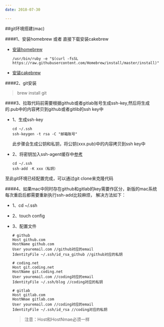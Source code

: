 ```yaml
---
date: 2018-07-30

---
```



##git环境搭建(mac)

####1、安装homebrew 或者 直接下载安装cakebrew
- [安装homebrew](https://brew.sh/index_zh-cn.html)

	``` 
	/usr/bin/ruby -e "$(curl -fsSL https://raw.githubusercontent.com/Homebrew/install/master/install)"
	```

- [安装cakebrew](https://www.cakebrew.com/)

####2、git安装
> brew install git

####3、拉取代码前需要根据github或者gitlab账号生成ssh-key,然后将生成的.pub中的内容拷贝到github或者gitlib的ssh key中

- 1、生成ssh-key

	```
	cd ~/.ssh
	ssh-keygen -t rsa -C "邮箱账号"
	```
	此步骤会生成公钥和私钥，将公钥(xxx.pub)中的内容拷贝到ssh key中
- 2、将密钥加入ssh-agent缓存中[参考](http://man.linuxde.net/ssh-add)

	```
	cd ~/.ssh
	ssh-add -K xxx（私钥）
	```
	
至此git环境已经配置完成，可以通过git clone来克隆代码


####4、如果mac中同时存在github和gitlab的key需要作区分，新版的mac系统每次重启后都需要重新执行ssh-add比较麻烦， 解决方法如下：
- 1、cd ~/.ssh
- 2、touch config
- 3、配置文件
	
	```
	# github
	Host github.com
	HostName github.com
	User youremail.com //github对应的email
	IdentityFile ~/.ssh/id_rsa_github //github对应的私钥

	# coding.net
	Host git.coding.net
	HostName git.coding.net
	User youremail.com //coding对应的email
	IdentityFile ~/.ssh/blog //coding对应的私钥

	# gitlab
	Host gitlab.com
	HostNmae gitlab.com
	User youremail.com //coding对应的email
	IdentityFile ~/.ssh/id_rsa //coding对应的私钥
	```
	
	> 注意：Host和HostNmae必须一样